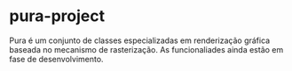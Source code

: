 # pura-project
Pura é um conjunto de classes especializadas em renderização gráfica baseada no mecanismo de rasterização.
As funcionaliades ainda estão em fase de desenvolvimento.
